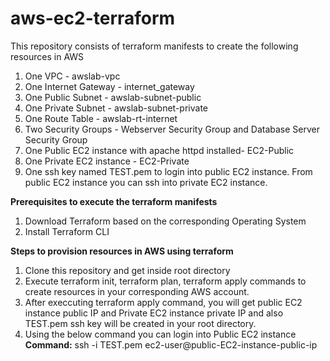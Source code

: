# aws-ec2-terraform

This repository consists of terraform manifests to create the following resources in AWS

1. One VPC - awslab-vpc
2. One Internet Gateway - internet_gateway
3. One Public Subnet - awslab-subnet-public
4. One Private Subnet - awslab-subnet-private
5. One Route Table - awslab-rt-internet
6. Two Security Groups - Webserver Security Group and Database Server Security Group
7. One Public EC2 instance with apache httpd installed- EC2-Public
8. One Private EC2 instance - EC2-Private
9. One ssh key named TEST.pem to login into public EC2 instance. From public EC2 instance you can ssh into private EC2 instance.

**Prerequisites to execute the terraform manifests**
1. Download Terraform based on the corresponding Operating System
2. Install Terraform CLI

**Steps to provision resources in AWS using terraform**
1. Clone this repository and get inside root directory
2. Execute terraform init, terraform plan, terraform apply commands to create resources in your corresponding AWS account.
3. After execcuting terraform apply command, you will get public EC2 instance public IP and Private EC2 instance private IP and also TEST.pem ssh key will be created in your root directory.
4. Using the below command you can login into Public EC2 instance
   **Command:** ssh -i TEST.pem ec2-user@public-EC2-instance-public-ip
